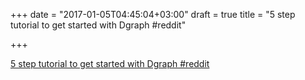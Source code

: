 +++
date = "2017-01-05T04:45:04+03:00"
draft = true
title = "5 step tutorial to get started with Dgraph  #reddit"

+++

<p><a href="https://t.co/9udPRXZR7q">5 step tutorial to get started with Dgraph  #reddit</a></p>
